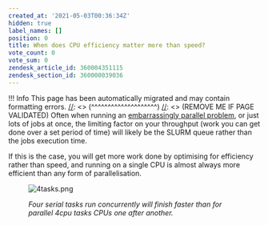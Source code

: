 ```yaml
---
created_at: '2021-05-03T00:36:34Z'
hidden: true
label_names: []
position: 0
title: When does CPU efficiency matter more than speed?
vote_count: 0
vote_sum: 0
zendesk_article_id: 360004351115
zendesk_section_id: 360000039036
---
```



[//]: <> (REMOVE ME IF PAGE VALIDATED)
[//]: <> (vvvvvvvvvvvvvvvvvvvv)
 !!! Info
     This page has been automatically migrated and may contain formatting errors.
[//]: <> (^^^^^^^^^^^^^^^^^^^^)
[//]: <> (REMOVE ME IF PAGE VALIDATED)
Often when running an [embarrassingly parallel
problem](https://support.nesi.org.nz/hc/en-gb/articles/360000690275), or
just lots of jobs at once, the limiting factor on your throughput (work
you can get done over a set period of time) will likely be the SLURM
queue rather than the jobs execution time. 

If this is the case, you will get more work done by optimising for
efficiency rather than speed, and running on a single CPU is almost
always more efficient than any form of parallelisation. 

<figure>
<img src="../../../assets/images/4tasks_0.png" alt="4tasks.png" />
<figure>

</figure>
<figcaption><em>Four serial tasks run concurrently will finish faster
than for parallel 4cpu tasks CPUs one after another. </em></figcaption>
</figure>
